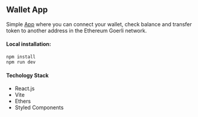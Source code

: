 ## Wallet App

Simple [App](https://nataleesha.github.io/my-wallet-app/) where you can connect your wallet, check balance and transfer token to another address in the Ethereum Goerli network.

#### Local installation:

```
npm install
npm run dev
```

#### Techology Stack

- React.js
- Vite
- Ethers
- Styled Components
